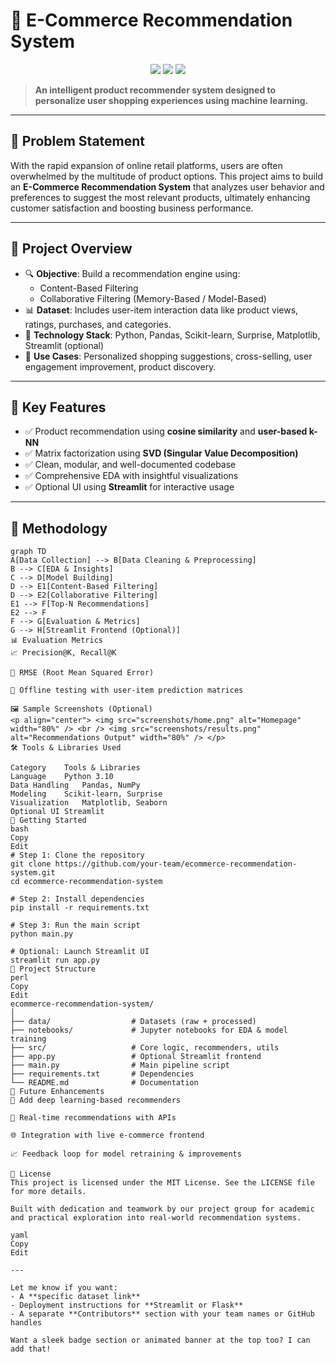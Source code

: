 
# 🛒 E-Commerce Recommendation System

<p align="center">
  <img src="https://img.shields.io/badge/Python-3.10-blue?style=flat&logo=python" />
  <img src="https://img.shields.io/badge/ML-ContentBased|Collaborative-red?style=flat&logo=scikit-learn" />
  <img src="https://img.shields.io/badge/Status-Completed-brightgreen?style=flat" />
</p>

> **An intelligent product recommender system designed to personalize user shopping experiences using machine learning.**

---

## 🧠 Problem Statement

With the rapid expansion of online retail platforms, users are often overwhelmed by the multitude of product options. This project aims to build an **E-Commerce Recommendation System** that analyzes user behavior and preferences to suggest the most relevant products, ultimately enhancing customer satisfaction and boosting business performance.

---

## 💼 Project Overview

- 🔍 **Objective**: Build a recommendation engine using:
  - Content-Based Filtering
  - Collaborative Filtering (Memory-Based / Model-Based)
- 📊 **Dataset**: Includes user-item interaction data like product views, ratings, purchases, and categories.
- 🧰 **Technology Stack**: Python, Pandas, Scikit-learn, Surprise, Matplotlib, Streamlit (optional)
- 🎯 **Use Cases**: Personalized shopping suggestions, cross-selling, user engagement improvement, product discovery.

---

## 🧩 Key Features

- ✅ Product recommendation using **cosine similarity** and **user-based k-NN**
- ✅ Matrix factorization using **SVD (Singular Value Decomposition)**
- ✅ Clean, modular, and well-documented codebase
- ✅ Comprehensive EDA with insightful visualizations
- ✅ Optional UI using **Streamlit** for interactive usage

---

## 🔬 Methodology

```mermaid
graph TD
A[Data Collection] --> B[Data Cleaning & Preprocessing]
B --> C[EDA & Insights]
C --> D[Model Building]
D --> E1[Content-Based Filtering]
D --> E2[Collaborative Filtering]
E1 --> F[Top-N Recommendations]
E2 --> F
F --> G[Evaluation & Metrics]
G --> H[Streamlit Frontend (Optional)]
📊 Evaluation Metrics
📈 Precision@K, Recall@K

🔢 RMSE (Root Mean Squared Error)

🧪 Offline testing with user-item prediction matrices

🖼️ Sample Screenshots (Optional)
<p align="center"> <img src="screenshots/home.png" alt="Homepage" width="80%" /> <br /> <img src="screenshots/results.png" alt="Recommendations Output" width="80%" /> </p>
🛠️ Tools & Libraries Used

Category	Tools & Libraries
Language	Python 3.10
Data Handling	Pandas, NumPy
Modeling	Scikit-learn, Surprise
Visualization	Matplotlib, Seaborn
Optional UI	Streamlit
🚀 Getting Started
bash
Copy
Edit
# Step 1: Clone the repository
git clone https://github.com/your-team/ecommerce-recommendation-system.git
cd ecommerce-recommendation-system

# Step 2: Install dependencies
pip install -r requirements.txt

# Step 3: Run the main script
python main.py

# Optional: Launch Streamlit UI
streamlit run app.py
📁 Project Structure
perl
Copy
Edit
ecommerce-recommendation-system/
│
├── data/                  # Datasets (raw + processed)
├── notebooks/             # Jupyter notebooks for EDA & model training
├── src/                   # Core logic, recommenders, utils
├── app.py                 # Optional Streamlit frontend
├── main.py                # Main pipeline script
├── requirements.txt       # Dependencies
└── README.md              # Documentation
📌 Future Enhancements
🤖 Add deep learning-based recommenders

🔄 Real-time recommendations with APIs

🌐 Integration with live e-commerce frontend

📈 Feedback loop for model retraining & improvements

📜 License
This project is licensed under the MIT License. See the LICENSE file for more details.

Built with dedication and teamwork by our project group for academic and practical exploration into real-world recommendation systems.

yaml
Copy
Edit

---

Let me know if you want:
- A **specific dataset link**
- Deployment instructions for **Streamlit or Flask**
- A separate **Contributors** section with your team names or GitHub handles

Want a sleek badge section or animated banner at the top too? I can add that!







